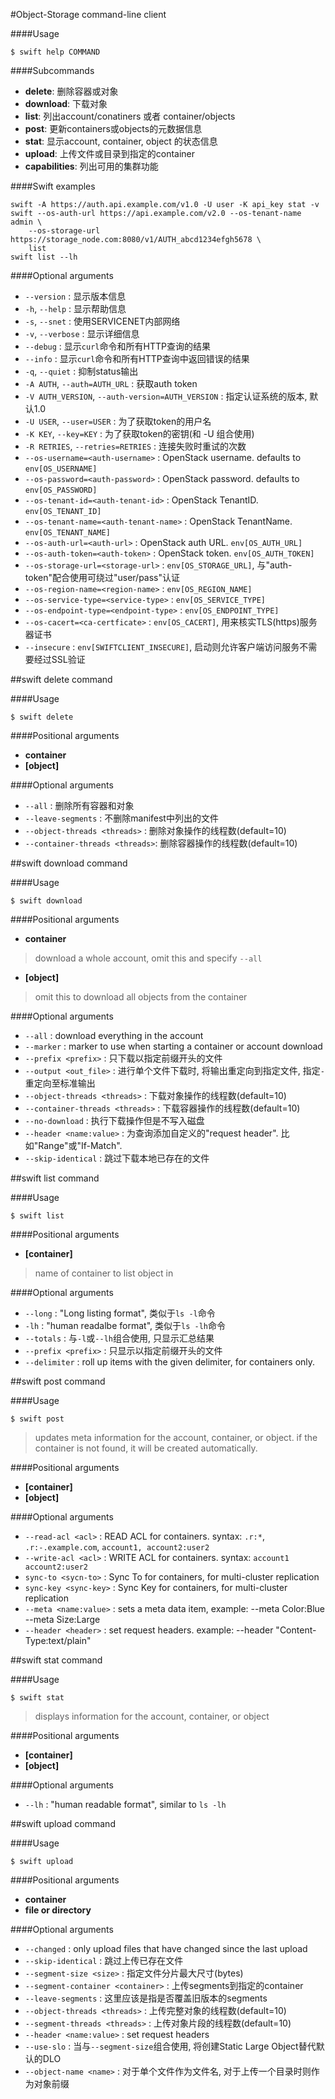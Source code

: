 #Object-Storage command-line client

####Usage

`$ swift help COMMAND`

####Subcommands

- __delete__: 删除容器或对象
- __download__: 下载对象
- __list__: 列出account/conatiners 或者 container/objects
- __post__: 更新containers或objects的元数据信息
- __stat__: 显示account, container, object 的状态信息
- __upload__: 上传文件或目录到指定的container
- __capabilities__: 列出可用的集群功能


####Swift examples

```
swift -A https://auth.api.example.com/v1.0 -U user -K api_key stat -v
swift --os-auth-url https://api.example.com/v2.0 --os-tenant-name admin \
    --os-storage-url https://storage_node.com:8080/v1/AUTH_abcd1234efgh5678 \
    list
swift list --lh
```

####Optional arguments

- `--version` : 显示版本信息
- `-h`, `--help` : 显示帮助信息
- `-s`, `--snet` : 使用SERVICENET内部网络
- `-v`, `--verbose` : 显示详细信息
- `--debug` : 显示`curl`命令和所有HTTP查询的结果
- `--info` : 显示`curl`命令和所有HTTP查询中返回错误的结果
- `-q`, `--quiet` : 抑制status输出
- `-A AUTH`, `--auth=AUTH_URL` : 获取auth token
- `-V AUTH_VERSION`, `--auth-version=AUTH_VERSION` : 指定认证系统的版本, 默认1.0
- `-U USER`, `--user=USER` : 为了获取token的用户名
- `-K KEY`, `--key=KEY` : 为了获取token的密钥(和 -U 组合使用)
- `-R RETRIES`, `--retries=RETRIES` : 连接失败时重试的次数
- `--os-username=<auth-username>` : OpenStack username. defaults to `env[OS_USERNAME]`
- `--os-password=<auth-password>` : OpenStack password. defaults to `env[OS_PASSWORD]`
- `--os-tenant-id=<auth-tenant-id>` : OpenStack TenantID. `env[OS_TENANT_ID]`
- `--os-tenant-name=<auth-tenant-name>` : OpenStack TenantName. `env[OS_TENANT_NAME]`
- `--os-auth-url=<auth-url>` : OpenStack auth URL. `env[OS_AUTH_URL]`
- `--os-auth-token=<auth-token>` : OpenStack token. `env[OS_AUTH_TOKEN]`
- `--os-storage-url=<storage-url>` : `env[OS_STORAGE_URL]`, 与"auth-token"配合使用可绕过"user/pass"认证
- `--os-region-name=<region-name>` : `env[OS_REGION_NAME]`
- `--os-service-type=<service-type>` : `env[OS_SERVICE_TYPE]`
- `--os-endpoint-type=<endpoint-type>` : `env[OS_ENDPOINT_TYPE]`
- `--os-cacert=<ca-certficate>` : `env[OS_CACERT]`, 用来核实TLS(https)服务器证书
- `--insecure` : `env[SWIFTCLIENT_INSECURE]`, 启动则允许客户端访问服务不需要经过SSL验证

##swift delete command

####Usage

`$ swift delete`

####Positional arguments

- __container__
- __[object]__

####Optional arguments

- `--all` : 删除所有容器和对象
- `--leave-segments` : 不删除manifest中列出的文件
- `--object-threads <threads>` : 删除对象操作的线程数(default=10)
- `--container-threads <threads>`: 删除容器操作的线程数(default=10)

##swift download command

####Usage

`$ swift download`

####Positional arguments

- __container__

> download a whole account, omit this and specify `--all`

- __[object]__

> omit this to download all objects from the container

####Optional arguments

- `--all` : download everything in the account
- `--marker` : marker to use when starting a container or account download
- `--prefix <prefix>` : 只下载以指定前缀开头的文件
- `--output <out_file>` : 进行单个文件下载时, 将输出重定向到指定文件, 指定`-`重定向至标准输出
- `--object-threads <threads>` : 下载对象操作的线程数(default=10)
- `--container-threads <threads>` : 下载容器操作的线程数(default=10)
- `--no-download` : 执行下载操作但是不写入磁盘
- `--header <name:value>` : 为查询添加自定义的"request header". 比如"Range"或"If-Match".
- `--skip-identical` : 跳过下载本地已存在的文件

##swift list command

####Usage

`$ swift list`

####Positional arguments

- __[container]__

> name of container to list object in

####Optional arguments

- `--long` : "Long listing format", 类似于`ls -l`命令
- `-lh` : "human readalbe format", 类似于`ls -lh`命令
- `--totals` : 与`-l`或`--lh`组合使用, 只显示汇总结果
- `--prefix <prefix>` : 只显示以指定前缀开头的文件
- `--delimiter` : roll up items with the given delimiter, for containers only.

##swift post command

####Usage

`$ swift post`

> updates meta information for the account, container, or object.
if the container is not found, it will be created automatically.

####Positional arguments

- __[container]__
- __[object]__

####Optional arguments

- `--read-acl <acl>` : READ ACL for containers. syntax: `.r:*`, `.r:-.example.com`, `account1, account2:user2`
- `--write-acl <acl>` : WRITE ACL for containers. syntax: `account1 account2:user2`
- `sync-to <sycn-to>` : Sync To for containers, for multi-cluster replication
- `sync-key <sync-key>` : Sync Key for containers, for multi-cluster replication
- `--meta <name:value>` : sets a meta data item, example: --meta Color:Blue --meta Size:Large
- `--header <header>` : set request headers. example: --header "Content-Type:text/plain"

##swift stat command

####Usage

`$ swift stat`

> displays information for the account, container, or object

####Positional arguments

- __[container]__
- __[object]__

####Optional arguments

- `--lh` : "human readable format", similar to `ls -lh`

##swift upload command

####Usage

`$ swift upload`

####Positional arguments

- __container__
- __file or directory__

####Optional arguments

- `--changed` : only upload files that have changed since the last upload
- `--skip-identical` : 跳过上传已存在文件
- `--segment-size <size>` : 指定文件分片最大尺寸(bytes)
- `--segment-container <container>` : 上传segments到指定的container
- `--leave-segments` : 这里应该是指是否覆盖旧版本的segments
- `--object-threads <threads>` : 上传完整对象的线程数(default=10)
- `--segment-threads <threads>` : 上传对象片段的线程数(default=10)
- `--header <name:value>` : set request headers
- `--use-slo` : 当与`--segment-size`组合使用, 将创建Static Large Object替代默认的DLO
- `--object-name <name>` : 对于单个文件作为文件名, 对于上传一个目录时则作为对象前缀
